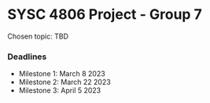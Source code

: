 # SYSC 4806 Project - Group 7

Chosen topic: TBD

### Deadlines

- Milestone 1: March 8 2023
- Milestone 2: March 22 2023
- Milestone 3: April 5 2023
